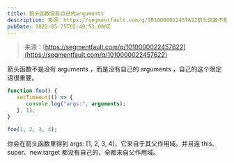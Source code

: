 ```yaml
---
title: 箭头函数没有自己的arguments
description: 来源：https://segmentfault.com/q/1010000022457622箭头函数不是没有 arguments ，而是没有自己的 arguments ，自己的这个限定语很重要。function foo() {    setTimeout(() => {       conso...
pubDate: 2022-05-25T02:49:53.000Z
---
```


> 来源：[https://segmentfault.com/q/1010000022457622](https://segmentfault.com/q/1010000022457622)

箭头函数不是没有 arguments ，而是没有自己的 arguments ，自己的这个限定语很重要。
```javascript
function foo() {
   setTimeout(() => {
      console.log("args:", arguments);
   }, 1);
}

foo(1, 2, 3, 4);
```
你会在箭头函数里得到 args: [1, 2, 3, 4]，它来自于其父作用域。并且连 this、super、new.target 都没有自己的，全都来自父作用域。
